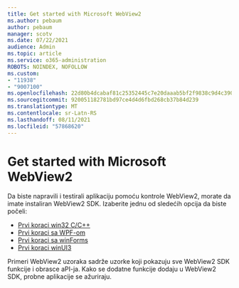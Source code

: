 ```yaml
---
title: Get started with Microsoft WebView2
ms.author: pebaum
author: pebaum
manager: scotv
ms.date: 07/22/2021
audience: Admin
ms.topic: article
ms.service: o365-administration
ROBOTS: NOINDEX, NOFOLLOW
ms.custom:
- "11938"
- "9007100"
ms.openlocfilehash: 22d80b4dcabaf81c25352445c7e20daaab5bf2f9838c9d4c39057bda423a2ecc
ms.sourcegitcommit: 920051182781bd97ce4d4d6fbd268cb37b84d239
ms.translationtype: MT
ms.contentlocale: sr-Latn-RS
ms.lasthandoff: 08/11/2021
ms.locfileid: "57868620"
---
```

# <a name="get-started-with-microsoft-webview2"></a>Get started with Microsoft WebView2

Da biste napravili i testirali aplikaciju pomoću kontrole WebView2, morate da imate instaliran WebView2 SDK. Izaberite jednu od sledećih opcija da biste počeli:

- [Prvi koraci win32 C/C++](https://docs.microsoft.com/microsoft-edge/webview2/get-started/win32)
- [Prvi koraci sa WPF-om](https://docs.microsoft.com/microsoft-edge/webview2/get-started/wpf)
- [Prvi koraci sa winForms](https://docs.microsoft.com/microsoft-edge/webview2/get-started/winforms)
- [Prvi koraci winUI3](https://docs.microsoft.com/microsoft-edge/webview2/get-started/winui)

Primeri WebView2 uzoraka sadrže uzorke koji pokazuju sve WebView2 SDK funkcije i obrasce aPI-ja. Kako se dodatne funkcije dodaju u WebView2 SDK, probne aplikacije se ažuriraju.

